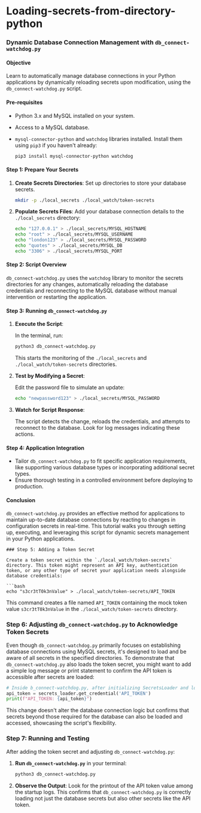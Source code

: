 # Loading-secrets-from-directory-python

### Dynamic Database Connection Management with `db_connect-watchdog.py`

#### Objective

Learn to automatically manage database connections in your Python applications by dynamically reloading secrets upon modification, using the `db_connect-watchdog.py` script.

#### Pre-requisites

- Python 3.x and MySQL installed on your system.
- Access to a MySQL database.
- `mysql-connector-python` and `watchdog` libraries installed. Install them using `pip3` if you haven't already:

    ```bash
    pip3 install mysql-connector-python watchdog
    ```

#### Step 1: Prepare Your Secrets

1. **Create Secrets Directories**: Set up directories to store your database secrets.

    ```bash
    mkdir -p ./local_secrets ./local_watch/token-secrets
    ```

2. **Populate Secrets Files**: Add your database connection details to the `./local_secrets` directory:

    ```bash
    echo "127.0.0.1" > ./local_secrets/MYSQL_HOSTNAME
    echo "root" > ./local_secrets/MYSQL_USERNAME
    echo "london123" > ./local_secrets/MYSQL_PASSWORD
    echo "quotes" > ./local_secrets/MYSQL_DB
    echo "3306" > ./local_secrets/MYSQL_PORT
    ```

#### Step 2: Script Overview

`db_connect-watchdog.py` uses the `watchdog` library to monitor the secrets directories for any changes, automatically reloading the database credentials and reconnecting to the MySQL database without manual intervention or restarting the application.

#### Step 3: Running `db_connect-watchdog.py`

1. **Execute the Script**:

    In the terminal, run:

    ```bash
    python3 db_connect-watchdog.py
    ```

    This starts the monitoring of the `./local_secrets` and `./local_watch/token-secrets` directories.

2. **Test by Modifying a Secret**:

    Edit the password file to simulate an update:

    ```bash
    echo "newpassword123" > ./local_secrets/MYSQL_PASSWORD
    ```

3. **Watch for Script Response**:

    The script detects the change, reloads the credentials, and attempts to reconnect to the database. Look for log messages indicating these actions.

#### Step 4: Application Integration

- Tailor `db_connect-watchdog.py` to fit specific application requirements, like supporting various database types or incorporating additional secret types.
- Ensure thorough testing in a controlled environment before deploying to production.

#### Conclusion

`db_connect-watchdog.py` provides an effective method for applications to maintain up-to-date database connections by reacting to changes in configuration secrets in real-time. This tutorial walks you through setting up, executing, and leveraging this script for dynamic secrets management in your Python applications.

```
### Step 5: Adding a Token Secret

Create a token secret within the `./local_watch/token-secrets` directory. This token might represent an API key, authentication token, or any other type of secret your application needs alongside database credentials:

```bash
echo "s3cr3tT0k3nValue" > ./local_watch/token-secrets/API_TOKEN
```

This command creates a file named `API_TOKEN` containing the mock token value `s3cr3tT0k3nValue` in the `./local_watch/token-secrets` directory.

### Step 6: Adjusting `db_connect-watchdog.py` to Acknowledge Token Secrets

Even though `db_connect-watchdog.py` primarily focuses on establishing database connections using MySQL secrets, it's designed to load and be aware of all secrets in the specified directories. To demonstrate that `db_connect-watchdog.py` also loads the token secret, you might want to add a simple log message or print statement to confirm the API token is accessible after secrets are loaded:

```python
# Inside b_connect-watchdog.py, after initializing SecretsLoader and loading secrets
api_token = secrets_loader.get_credential('API_TOKEN')
print(f"API_TOKEN: {api_token}")
```

This change doesn't alter the database connection logic but confirms that secrets beyond those required for the database can also be loaded and accessed, showcasing the script's flexibility.

### Step 7: Running and Testing

After adding the token secret and adjusting `db_connect-watchdog.py`:

1. **Run `db_connect-watchdog.py`** in your terminal:

    ```bash
    python3 db_connect-watchdog.py
    ```

2. **Observe the Output**: Look for the printout of the API token value among the startup logs. This confirms that `db_connect-watchdog.py` is correctly loading not just the database secrets but also other secrets like the API token.


